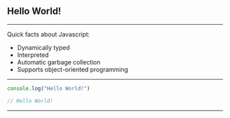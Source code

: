 
## Hello World!

---

Quick facts about Javascript:

- Dynamically typed
- Interpreted
- Automatic garbage collection
- Supports object-oriented programming

---

```js
console.log("Hello World!")

// Hello World!
```

---
